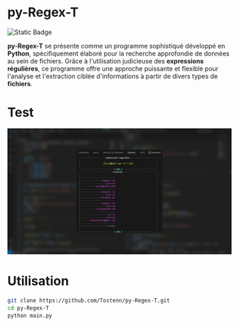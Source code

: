 # py-Regex-T 
![Static Badge](https://img.shields.io/badge/Python-14354C?style=for-the-badge&logo=python&logoColor=white)

__py-Regex-T__ se présente comme un programme sophistiqué développé en __Python__, spécifiquement élaboré pour la recherche approfondie de données au sein de fichiers. Grâce à l'utilisation judicieuse des __expressions régulières__, ce programme offre une approche puissante et flexible pour l'analyse et l'extraction ciblée d'informations à partir de divers types de __fichiers__.

# Test
<img src="img/ex.jpeg">

# Utilisation 

```bash
git clone https://github.com/Tostenn/py-Regex-T.git
cd py-Regex-T
python main.py
```
